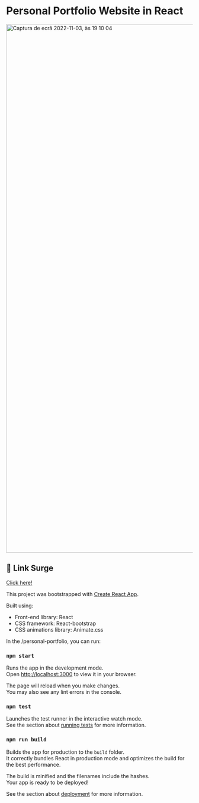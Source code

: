 # Personal Portfolio Website in React

<img width="1426" alt="Captura de ecrã 2022-11-03, às 19 10 04" src="https://user-images.githubusercontent.com/46450381/199812867-a5899d4e-b00c-4479-afc6-c3ca7e5d809b.png">

## 🔗 Link Surge 
[Click here!](https://personal-portfolio-master-master.vercel.app)

This project was bootstrapped with [Create React App](https://github.com/facebook/create-react-app).

Built using:

- Front-end library: React
- CSS framework: React-bootstrap
- CSS animations library: Animate.css

In the /personal-portfolio, you can run:

### `npm start`

Runs the app in the development mode.\
Open [http://localhost:3000](http://localhost:3000) to view it in your browser.

The page will reload when you make changes.\
You may also see any lint errors in the console.

### `npm test`

Launches the test runner in the interactive watch mode.\
See the section about [running tests](https://facebook.github.io/create-react-app/docs/running-tests) for more information.

### `npm run build`

Builds the app for production to the `build` folder.\
It correctly bundles React in production mode and optimizes the build for the best performance.

The build is minified and the filenames include the hashes.\
Your app is ready to be deployed!

See the section about [deployment](https://facebook.github.io/create-react-app/docs/deployment) for more information.
